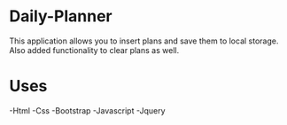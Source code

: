 # Daily-Planner
This application allows you to insert plans and save them to local storage.
Also added functionality to clear plans as well.

# Uses
-Html
-Css
-Bootstrap
-Javascript
-Jquery